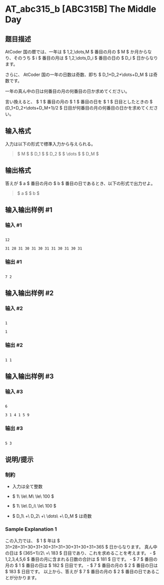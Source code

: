 # AT_abc315_b [ABC315B] The Middle Day

## 题目描述

[problemUrl]: https://atcoder.jp/contests/abc315/tasks/abc315_b

AtCoder 国の暦では、一年は $ 1,2,\dots,M $ 番目の月の $ M $ か月からなり、そのうち $ i $ 番目の月は $ 1,2,\dots,D_i $ 番目の日の $ D_i $ 日からなります。  
 さらに、 AtCoder 国の一年の日数は奇数、即ち $ D_1+D_2+\dots+D_M $ は奇数です。  
 一年の真ん中の日は何番目の月の何番目の日か求めてください。  
 言い換えると、 $ 1 $ 番目の月の $ 1 $ 番目の日を $ 1 $ 日目としたときの $ (D_1+D_2+\dots+D_M+1)/2 $ 日目が何番目の月の何番目の日かを求めてください。

## 输入格式

入力は以下の形式で標準入力から与えられる。

> $ M $ $ D_1 $ $ D_2 $ $ \dots $ $ D_M $

## 输出格式

答えが $ a $ 番目の月の $ b $ 番目の日であるとき、以下の形式で出力せよ。

> $ a $ $ b $

## 输入输出样例 #1

### 输入 #1

```
12
31 28 31 30 31 30 31 31 30 31 30 31
```

### 输出 #1

```
7 2
```

## 输入输出样例 #2

### 输入 #2

```
1
1
```

### 输出 #2

```
1 1
```

## 输入输出样例 #3

### 输入 #3

```
6
3 1 4 1 5 9
```

### 输出 #3

```
5 3
```

## 说明/提示

### 制約

- 入力は全て整数
- $ 1\ \le\ M\ \le\ 100 $
- $ 1\ \le\ D_i\ \le\ 100 $
- $ D_1\ +\ D_2\ +\ \dots\ +\ D_M $ は奇数
 
### Sample Explanation 1

この入力では、 $ 1 $ 年は $ 31+28+31+30+31+30+31+31+30+31+30+31=365 $ 日からなります。 真ん中の日は $ (365+1)/2\ =\ 183 $ 日目であり、これを求めることを考えます。 - $ 1,2,3,4,5,6 $ 番目の月に含まれる日数の合計は $ 181 $ 日です。 - $ 7 $ 番目の月の $ 1 $ 番目の日は $ 182 $ 日目です。 - $ 7 $ 番目の月の $ 2 $ 番目の日は $ 183 $ 日目です。 以上から、答えが $ 7 $ 番目の月の $ 2 $ 番目の日であることが分かります。